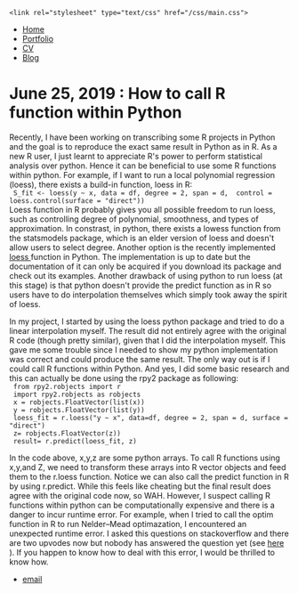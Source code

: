 <html>
  <head>
    <title>Compilation Failed </title>
    
    <link rel="stylesheet" type="text/css" href="/css/main.css">
  
  </head>


  <body>
    <nav>
<ul>
<li><a href="/">Home</a></li>
<li><a href="/portfolio">Portfolio</a></li>
<li><a href="/cv">CV</a></li>
<li><a href="/blog">Blog</a></li>
</ul>
    </nav>
<div class="container">
<h1>June 25, 2019 : How to call R function within Python</h1>


<div class="post">
 <p>
 Recently, I have been working on transcribing some R projects in Python and the goal is to reproduce the exact same
 result in Python as in R. As a new R user, I just learnt to appreciate R's power to perform statistical analysis over python. Hence it can be beneficial to use some R functions within python. For example, if I want to run a local polynomial regression (loess), there exists a build-in function, loess in R:
 <br>
<code> S_fit <- loess(y ~ x, data = df, degree = 2, span = d,  control = loess.control(surface = "direct"))</code><br>
Loess function in R probably gives you all possible freedom to run loess, such as controlling degree of polynomial, smoothness, and types of approximation. In constrast, in python, there exists a lowess function from the statsmodels package, which is an elder version of loess and doesn't allow users to select degree. Another option is the recently implemented <a href="https://pypi.org/project/loess/"> loess </a> function in Python. The implementation is up to date but the documentation of it can only be acquired if you download its package and check out its examples. Another drawback of using python to run loess (at this stage) is that python doesn't provide the predict function as in R so users have to do interpolation themselves which simply took away the spirit of loess.
 </p>
   
 <p> In my project, I started by using the loess python package and tried to do a linear interpolation myself. The result did not entirely agree with the original R code (though pretty similar), given that I did the interpolation myself. This gave me some trouble since I needed to show my python implementation was correct and could produce the same result. The only way out is if I could call R functions within Python. And yes, I did some basic research and this can actually be done using the rpy2 package as following: 
  <br> <code> from rpy2.robjects import r</code>
  <br> <code> import rpy2.robjects as robjects</code>
  <br> <code> x = robjects.FloatVector(list(x))</code>
  <br> <code> y = robjects.FloatVector(list(y))</code>
  <br> <code> loess_fit = r.loess("y ~ x", data=df, degree = 2, span = d, surface = "direct") </code>
  <br> <code> z= robjects.FloatVector(z))</code> 
  <br> <code> result= r.predict(loess_fit, z)</code> 
 </p>

 <p>
  In the code above, x,y,z are some python arrays. To call R functions using x,y,and Z, we need to transform these arrays into R vector objects and feed them to the r.loess function. Notice we can also call the predict function in R by using r.predict. While this feels like cheating but the final result does agree with the original code now, so WAH. However, I suspect calling R functions within python can be computationally expensive and there is a danger to incur runtime error. For example, when I tried to call the optim function in R to run Nelder–Mead optimazation, I encountered an unexpected runtime error. I asked this questions on stackoverflow and there are two upvodes now but nobody has answered the question yet (see <a href="https://stackoverflow.com/questions/56738399/how-to-avoid-rruntimeerror-when-calling-r-stats-optim-function-within-python-usi/"> here </a>). If you happen to know how to deal with this error, I would be thrilled to know how.
 </p>
 


</div>


</div>
  
  <footer>
   <ul>
   <li><a href="jiguang.li@yale.edu">email</a></li>
   </ul>
  </footer>
  </body>

</html>
